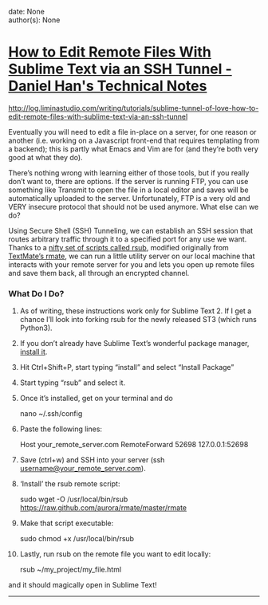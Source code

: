 
date: None  
author(s): None  

# [How to Edit Remote Files With Sublime Text via an SSH Tunnel - Daniel Han's Technical Notes](https://sites.google.com/site/xiangyangsite/home/technical-tips/linux-unix/common-tips/how-to-edit-remote-files-with-sublime-text-via-an-ssh-tunnel)

http://log.liminastudio.com/writing/tutorials/sublime-tunnel-of-love-how-to-edit-remote-files-with-sublime-text-via-an-ssh-tunnel  


Eventually you will need to edit a file in-place on a server, for one reason or another (i.e. working on a Javascript front-end that requires templating from a backend); this is partly what Emacs and Vim are for (and they’re both very good at what they do).

There’s nothing wrong with learning either of those tools, but if you really don’t want to, there are options. If the server is running FTP, you can use something like Transmit to open the file in a local editor and saves will be automatically uploaded to the server. Unfortunately, FTP is a very old and VERY insecure protocol that should not be used anymore. What else can we do?

Using Secure Shell (SSH) Tunneling, we can establish an SSH session that routes arbitrary traffic through it to a specified port for any use we want. Thanks to a [nifty set of scripts called rsub](https://github.com/Drarok/rsub), modified originally from [TextMate’s rmate](http://erniemiller.org/2011/12/12/textmate-2-rmate-awesome/), we can run a little utility server on our local machine that interacts with your remote server for you and lets you open up remote files and save them back, all through an encrypted channel.

### What Do I Do?

  1. As of writing, these instructions work only for Sublime Text 2. If I get a chance I’ll look into forking rsub for the newly released ST3 (which runs Python3).
  2. If you don’t already have Sublime Text’s wonderful package manager, [install it](http://wbond.net/sublime_packages/package_control/installation).
  3. Hit Ctrl+Shift+P, start typing “install” and select “Install Package”
  4. Start typing “rsub” and select it.
  5. Once it’s installed, get on your terminal and do
    
        nano ~/.ssh/config

  6. Paste the following lines:
    
        Host your_remote_server.com
        RemoteForward 52698 127.0.0.1:52698

  7. Save (ctrl+w) and SSH into your server (ssh username@your_remote_server.com).
  8. ‘Install’ the rsub remote script:
    
        sudo wget -O /usr/local/bin/rsub https://raw.github.com/aurora/rmate/master/rmate

  9. Make that script executable:
    
        sudo chmod +x /usr/local/bin/rsub

  10. Lastly, run rsub on the remote file you want to edit locally:
    
        rsub ~/my_project/my_file.html

and it should magically open in Sublime Text!


  
  
---

